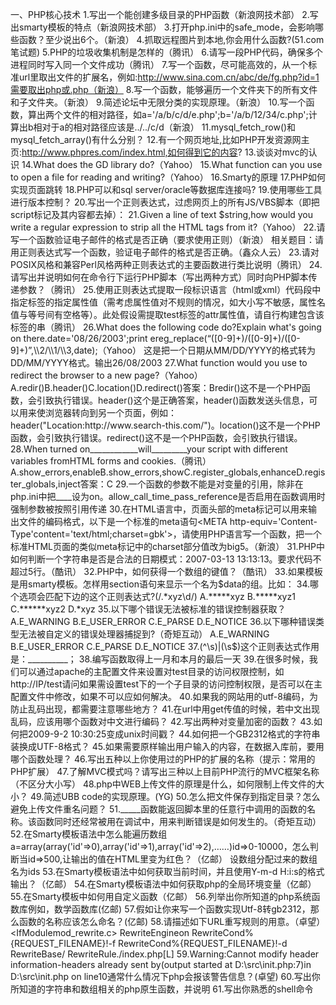 一、PHP核心技术
1.写出一个能创建多级目录的PHP函数（新浪网技术部）
2.写出smarty模板的特点（新浪网技术部）
3.打开php.ini中的safe_mode，会影响哪些函数？至少说出6个。（新浪）
4.抓取远程图片到本地,你会用什么函数?(51.com笔试题)
5.PHP的垃圾收集机制是怎样的（腾讯）
6.请写一段PHP代码，确保多个进程同时写入同一个文件成功（腾讯）
7.写一个函数，尽可能高效的，从一个标准url里取出文件的扩展名，例如:http://www.sina.com.cn/abc/de/fg.php?id=1需要取出php或.php（新浪）
8.写一个函数，能够遍历一个文件夹下的所有文件和子文件夹。（新浪）
9.简述论坛中无限分类的实现原理。（新浪）
10.写一个函数，算出两个文件的相对路径，如a='/a/b/c/d/e.php';b='/a/b/12/34/c.php';计算出b相对于a的相对路径应该是../../c/d（新浪）
11.mysql_fetch_row()和mysql_fetch_array()有什么分别？
12.有一个网页地址,比如PHP开发资源网主页:http://www.phpres.com/index.html,如何得到它的内容?
13.谈谈对mvc的认识
14.What does the GD library do?（Yahoo）
15.What function can you use to open a file for reading and writing?（Yahoo）
16.Smarty的原理
17.PHP如何实现页面跳转
18.PHP可以和sql server/oracle等数据库连接吗?
19.使用哪些工具进行版本控制？
20.写出一个正则表达式，过虑网页上的所有JS/VBS脚本（即把script标记及其内容都去掉）：
21.Given a line of text $string,how would you write a regular expression to strip all the HTML tags from it?（Yahoo）
22.请写一个函数验证电子邮件的格式是否正确（要求使用正则）（新浪）
相关题目：请用正则表达式写一个函数，验证电子邮件的格式是否正确。（鑫众人云）
23.请对POSIX风格和兼容Perl风格两种正则表达式的主要函数进行类比说明（腾讯）
24.请写出并说明如何在命令行下运行PHP脚本（写出两种方式）同时向PHP脚本传递参数？（腾讯）
25.使用正则表达式提取一段标识语言（html或xml）代码段中指定标签的指定属性值（需考虑属性值对不规则的情况，如大小写不敏感，属性名值与等号间有空格等）。此处假设需提取test标签的attr属性值，请自行构建包含该标签的串（腾讯）
26.What does the following code do?Explain what's going on there.date='08/26/2003';print ereg_replace(“([0-9]+)/([0-9]+)/([0-9]+)”,\\2/\\1/\\3,date);（Yahoo）
这是把一个日期从MM/DD/YYYY的格式转为DD/MM/YYYY格式。输出26/08/2003
27.What function would you use to redirect the browser to a new page?（Yahoo）
A.redir()B.header()C.location()D.redirect()答案：Bredir()这不是一个PHP函数，会引致执行错误。header()这个是正确答案，header()函数发送头信息，可以用来使浏览器转向到另一个页面，例如：header("Location:http://www.search-this.com/")。location()这不是一个PHP函数，会引致执行错误。redirect()这不是一个PHP函数，会引致执行错误。
28.When turned on____________will_________your script with different variables fromHTML forms and cookies.（腾讯）A.show_errors,enableB.show_errors,showC.register_globals,enhanceD.register_globals,inject答案：C
29.一个函数的参数不能是对变量的引用，除非在php.ini中把____设为on。allow_call_time_pass_reference是否启用在函数调用时强制参数被按照引用传递
30.在HTML语言中，页面头部的meta标记可以用来输出文件的编码格式，以下是一个标准的meta语句<META http-equiv='Content-Type'content='text/html;charset=gbk'>，请使用PHP语言写一个函数，把一个标准HTML页面的类似meta标记中的charset部分值改为big5。（新浪）
31.PHP中如何判断一个字符串是否是合法的日期模式：2007-03-13 13:13:13。要求代码不超过5行。（酷讯）
32.PHP中，如何获得一个数组的键值？（酷讯）
33.如果模板是用smarty模板。怎样用section语句来显示一个名为$data的组。比如：
34.哪个选项会匹配下边的这个正则表达式?(/.*xyz\d/)
A.*****xyz   B.*****xyz1  C.******xyz2  D.*xyz
35.以下哪个错误无法被标准的错误控制器获取？
A.E_WARNING B.E_USER_ERROR C.E_PARSE D.E_NOTICE
36.以下哪种错误类型无法被自定义的错误处理器捕捉到?（奇矩互动）
A.E_WARNING B.E_USER_ERROR C.E_PARSE D.E_NOTICE
37.(^\s)|(\s$)这个正则表达式作用是：__________；
38.编写函数取得上一月和本月的最后一天
39.在很多时候，我们可以通过apache的主配置文件来设置对test目录的访问权限控制，如http://IP/test请问如果需设置test下的一个子目录的访问控制权限，是否可以在主配置文件中修改，如果不可以应如何解决。
40.如果我的网站用的utf-8编码，为防止乱码出现，都需要注意哪些地方？
41.在url中用get传值的时候，若中文出现乱码，应该用哪个函数对中文进行编码？
42.写出两种对变量加密的函数？
43.如何把2009-9-2 10:30:25变成unix时间戳？
44.如何把一个GB2312格式的字符串装换成UTF-8格式？
45.如果需要原样输出用户输入的内容，在数据入库前，要用哪个函数处理？
46.写出五种以上你使用过的PHP的扩展的名称（提示：常用的PHP扩展）
47.了解MVC模式吗？请写出三种以上目前PHP流行的MVC框架名称（不区分大小写）
48.php中WEB上传文件的原理是什么，如何限制上传文件的大小？
49.简述UBB code的实现原理。(YG)
50.怎么把文件保存到指定目录？怎么避免上传文件重名问题？
51._____函数能返回脚本里的任意行中调用的函数的名称。该函数同时还经常被用在调试中，用来判断错误是如何发生的。（奇矩互动）
52.在Smarty模板语法中怎么能遍历数组a=array(array('id'=>0),array('id'=>1),array('id'=>2),……)id=>0-10000，怎么判断当id=>500,让输出的值在HTML里变为红色？（亿邮） 设数组分配过来的数组名为ids
53.在Smarty模板语法中如何获取当前时间，并且使用Y-m-d H:i:s的格式输出？（亿邮）
54.在Smarty模板语法中如何获取php的全局环境变量（亿邮）
55.在Smarty模板中如何用自定义函数（亿邮）
56.列举出你所知道的php系统函数库例如，数学函数库(亿邮)
57.假如让你来写一个函数实现Utf-8转gb2312，那么函数的名称应该怎么命名？(亿邮)
58.请描述如下URL重写规则的用意。（卓望）
<IfModulemod_rewrite.c>
RewriteEngineon
RewriteCond%{REQUEST_FILENAME}!-f
RewriteCond%{REQUEST_FILENAME}!-d
RewriteBase/
RewriteRule./index.php[L]
</IfModule>
59.Warning:Cannot modify header information-headers already sent by(output started at D:\src\init.php:7)in D:\src\init.php on line10通常什么情况下php会报该警告信息？(卓望)
60.写出你所知道的字符串和数组相关的php原生函数，并说明
61.写出你熟悉的shell命令